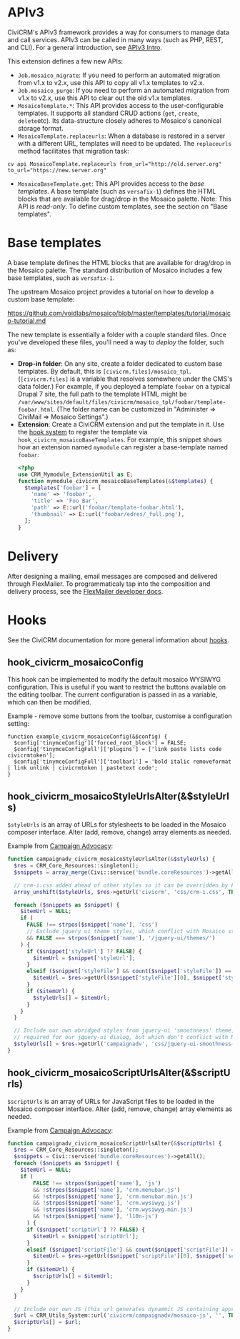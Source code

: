 # APIv3

CiviCRM's APIv3 framework provides a way for consumers to manage data and call services.  APIv3 can be called in many ways
(such as PHP, REST, and CLI). For a general introduction, see [APIv3 Intro](https://docs.civicrm.org/dev/en/latest/api/).

This extension defines a few new APIs:

* `Job.mosaico_migrate`: If you need to perform an automated migration from v1.x to v2.x, use this API to copy all
  v1.x templates to v2.x.
* `Job.mosaico_purge`: If you need to perform an automated migration from v1.x to v2.x, use this API to clear out the
  old v1.x templates.
* `MosaicoTemplate.*`: This API provides access to the user-configurable templates.  It supports all standard CRUD
  actions (`get`, `create`, `delete`etc). Its data-structure closely adheres to Mosaico's canonical storage format.
* `MosaicoTemplate.replaceurls`: When a database is restored in a server with a different URL, templates will need to be updated. The `replaceurls` method facilitates that migration task:

```
cv api MosaicoTemplate.replaceurls from_url="http://old.server.org" to_url="https://new.server.org"
```

* `MosaicoBaseTemplate.get`: This API provides access to the *base templates*. A base template (such as `versafix-1`)
  defines the HTML blocks that are available for drag/drop in the Mosaico palette. Note: This API is *read-only*.
  To define custom templates, see the section on "Base templates".

# Base templates

A base template defines the HTML blocks that are available for drag/drop in the Mosaico palette. The standard distribution
of Mosaico includes a few base templates, such as `versafix-1`.

The upstream Mosaico project provides a tutorial on how to develop a custom base template:

https://github.com/voidlabs/mosaico/blob/master/templates/tutorial/mosaico-tutorial.md

The new template is essentially a folder with a couple standard files.  Once you've developed these files, you'll need
a way to *deploy* the folder, such as:

* __Drop-in folder__: On any site, create a folder dedicated to custom base templates.  By default, this is
  `[civicrm.files]/mosaico_tpl`.  (`[civicrm.files]` is a variable that resolves somewhere under the CMS's data
  folder.) For example, if you deployed a template `foobar` on a typical Drupal 7 site, the full path to the template HTML
  might be `/var/www/sites/default/files/civicrm/mosaico_tpl/foobar/template-foobar.html`.  (The folder name can be
  customized in "Administer => CiviMail => Mosaico Settings".)
* __Extension__: Create a CiviCRM extension and put the template in it. Use the [hook system](https://docs.civicrm.org/dev/en/latest/hooks/) to register the template via `hook_civicrm_mosaicoBaseTemplates`. For example, this snippet shows how an extension named `mymodule` can register a base-template named `foobar`:
  ```php
  <?php
  use CRM_Mymodule_ExtensionUtil as E;
  function mymodule_civicrm_mosaicoBaseTemplates(&$templates) {
    $templates['foobar'] = [
      'name' => 'foobar',
      'title' => 'Foo Bar',
      'path' => E::url('foobar/template-foobar.html'),
      'thumbnail' => E::url('foobar/edres/_full.png'),
    ];
  }
  ```

# Delivery

After designing a mailing, email messages are composed and delivered through FlexMailer.  To programmaticaly tap into the
composition and delivery process, see the [FlexMailer developer docs](https://docs.civicrm.org/flexmailer/en/latest/).

# Hooks

See the CiviCRM documentation for more general information about [hooks](https://docs.civicrm.org/dev/en/latest/hooks/).

## hook_civicrm_mosaicoConfig

This hook can be implemented to modify the default mosaico WYSIWYG configuration. This is useful if you want to restrict the buttons available on the editing toolbar. The current configuration is passed in as a variable, which can then be modified.

Example - remove some buttons from the toolbar, customise a configuration setting:
```
function example_civicrm_mosaicoConfig(&$config) {
  $config['tinymceConfig']['forced_root_block'] = FALSE;
  $config['tinymceConfigFull']['plugins'] = ['link paste lists code civicrmtoken'];
  $config['tinymceConfigFull']['toolbar1'] = 'bold italic removeformat | link unlink | civicrmtoken | pastetext code';
}
```

## hook_civicrm_mosaicoStyleUrlsAlter(&$styleUrls)

`$styleUrls` is an array of URLs for stylesheets to be loaded in the Mosaico composer interface. Alter (add, remove, change) array elements as needed.

Example from  [Campaign Advocacy](https://github.com/twomice/civicrm-campaignadvocacy):

```php
function campaignadv_civicrm_mosaicoStyleUrlsAlter(&$styleUrls) {
  $res = CRM_Core_Resources::singleton();
  $snippets = array_merge(Civi::service('bundle.coreResources')->getAll(), Civi::service('bundle.coreStyles')->getAll());

  // crm-i.css added ahead of other styles so it can be overridden by FA.
  array_unshift($styleUrls, $res->getUrl('civicrm', 'css/crm-i.css', TRUE));

  foreach ($snippets as $snippet) {
    $itemUrl = NULL;
    if (
      FALSE !== strpos($snippet['name'], 'css')
      // Exclude jquery ui theme styles, which conflict with Mosaico styles.
      && FALSE === strpos($snippet['name'], '/jquery-ui/themes/')
    ) {
      if ($snippet['styleUrl'] ?? FALSE) {
        $itemUrl = $snippet['styleUrl'];
      }
      elseif ($snippet['styleFile'] && count($snippet['styleFile']) == 2) {
        $itemUrl = $res->getUrl($snippet['styleFile'][0], $snippet['styleFile'][1], TRUE);
      }
      if ($itemUrl) {
        $styleUrls[] = $itemUrl;
      }
    }
  }

  // Include our own abridged styles from jquery-ui 'smoothness' theme, as
  // required for our jquery-ui dialog, but which don't conflict with Mosaico.
  $styleUrls[] = $res->getUrl('campaignadv', 'css/jquery-ui-smoothness-partial.css', TRUE);
}
```

## hook_civicrm_mosaicoScriptUrlsAlter(&$scriptUrls)

`$scriptUrls` is an array of URLs for JavaScript files to be loaded in the Mosaico composer interface. Alter (add, remove, change) array elements as needed.

Example from  [Campaign Advocacy](https://github.com/twomice/civicrm-campaignadvocacy):

```php
function campaignadv_civicrm_mosaicoScriptUrlsAlter(&$scriptUrls) {
  $res = CRM_Core_Resources::singleton();
  $snippets = Civi::service('bundle.coreResources')->getAll();
  foreach ($snippets as $snippet) {
    $itemUrl = NULL;
    if (
        FALSE !== strpos($snippet['name'], 'js')
        && !strpos($snippet['name'], 'crm.menubar.js')
        && !strpos($snippet['name'], 'crm.menubar.min.js')
        && !strpos($snippet['name'], 'crm.wysiwyg.js')
        && !strpos($snippet['name'], 'crm.wysiwyg.min.js')
        && !strpos($snippet['name'], 'l10n-js')
      ) {
      if ($snippet['scriptUrl'] ?? FALSE) {
        $itemUrl = $snippet['scriptUrl'];
      }
      elseif ($snippet['scriptFile'] && count($snippet['scriptFile']) == 2) {
        $itemUrl = $res->getUrl($snippet['scriptFile'][0], $snippet['scriptFile'][1], TRUE);
      }
      if ($itemUrl) {
        $scriptUrls[] = $itemUrl;
      }
    }
  }

  // Include our own JS (this url generates dynammic JS containing apprpopriate settings per session).
  $url = CRM_Utils_System::url('civicrm/campaignadv/mosaico-js', '', TRUE, NULL, NULL, NULL, NULL);
  $scriptUrls[] = $url;
}
```